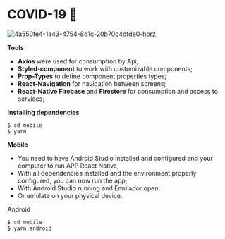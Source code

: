 # COVID-19 🦠

![4a550fe4-1a43-4754-8d1c-20b70c4dfde0-horz](https://user-images.githubusercontent.com/50254416/96601784-bc7d0080-12c8-11eb-9297-0fd8f43eb5ec.jpg)

**Tools**
- **Axios** were used for consumption by Api;
- **Styled-component** to work with customizable components;
- **Prop-Types** to define component properties types;
- **React-Navigation** for navigation between screens;
- **React-Native Firebase** and **Firestore** for consumption and access to services;

 
**Installing dependencies**

```
$ cd mobile 
$ yarn 
```

**Mobile**
- You need to have Android Studio installed and configured and your computer to run APP React Native;
- With all dependencies installed and the environment properly configured, you can now run the app;
- With Android Studio running and Emulador open:
- Or emulate on your physical device.

Android

```
$ cd mobile 
$ yarn android 
```


